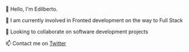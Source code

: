 👋  Hello, I'm Edilberto.

🌱  I am currently involved in Fronted development on the way to Full Stack

💞️  Looking to collaborate on software development projects

📫  Contact me on [Twitter](https://twitter.com/edicoweb)

<!---
edicoweb/edicoweb is a ✨ special ✨ repository because its `README.md` (this file) appears on your GitHub profile.
You can click the Preview link to take a look at your changes.
--->
